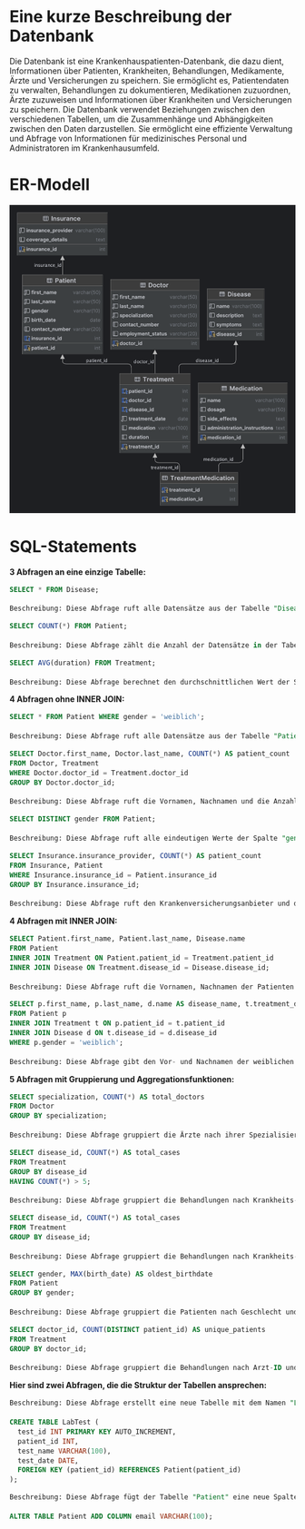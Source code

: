 # Eine kurze Beschreibung der Datenbank

Die Datenbank ist eine Krankenhauspatienten-Datenbank, die dazu dient, Informationen über Patienten, Krankheiten, Behandlungen, Medikamente, Ärzte und Versicherungen zu speichern. Sie ermöglicht es, Patientendaten zu verwalten, Behandlungen zu dokumentieren, Medikationen zuzuordnen, Ärzte zuzuweisen und Informationen über Krankheiten und Versicherungen zu speichern. Die Datenbank verwendet Beziehungen zwischen den verschiedenen Tabellen, um die Zusammenhänge und Abhängigkeiten zwischen den Daten darzustellen. Sie ermöglicht eine effiziente Verwaltung und Abfrage von Informationen für medizinisches Personal und Administratoren im Krankenhausumfeld.

# ER-Modell
![Screenshot](krankenhauspatienten.png)

# SQL-Statements

**3 Abfragen an eine einzige Tabelle:**

```sql
SELECT * FROM Disease;

Beschreibung: Diese Abfrage ruft alle Datensätze aus der Tabelle "Disease" ab.
```

```sql
SELECT COUNT(*) FROM Patient;

Beschreibung: Diese Abfrage zählt die Anzahl der Datensätze in der Tabelle "Patient".
```

```sql
SELECT AVG(duration) FROM Treatment;

Beschreibung: Diese Abfrage berechnet den durchschnittlichen Wert der Spalte "duration" in der Tabelle "Treatment".
```

**4 Abfragen ohne INNER JOIN:**

```sql
SELECT * FROM Patient WHERE gender = 'weiblich';

Beschreibung: Diese Abfrage ruft alle Datensätze aus der Tabelle "Patient" ab, bei denen das Geschlecht "weiblich" ist.
```

```sql
SELECT Doctor.first_name, Doctor.last_name, COUNT(*) AS patient_count
FROM Doctor, Treatment
WHERE Doctor.doctor_id = Treatment.doctor_id
GROUP BY Doctor.doctor_id;

Beschreibung: Diese Abfrage ruft die Vornamen, Nachnamen und die Anzahl der Patienten für jeden Arzt aus der Tabelle "Doctor" und der Tabelle "Treatment" ab.
```

```sql
SELECT DISTINCT gender FROM Patient;

Beschreibung: Diese Abfrage ruft alle eindeutigen Werte der Spalte "gender" aus der Tabelle "Patient" ab.
```

```sql
SELECT Insurance.insurance_provider, COUNT(*) AS patient_count
FROM Insurance, Patient
WHERE Insurance.insurance_id = Patient.insurance_id
GROUP BY Insurance.insurance_id;

Beschreibung: Diese Abfrage ruft den Krankenversicherungsanbieter und die Anzahl der Patienten für jeden Versicherungsanbieter aus der Tabelle "Insurance" und der Tabelle "Patient" ab.
```

**4 Abfragen mit INNER JOIN:**

```sql
SELECT Patient.first_name, Patient.last_name, Disease.name
FROM Patient
INNER JOIN Treatment ON Patient.patient_id = Treatment.patient_id
INNER JOIN Disease ON Treatment.disease_id = Disease.disease_id;

Beschreibung: Diese Abfrage ruft die Vornamen, Nachnamen der Patienten und den Namen der Krankheit für jeden Behandlungsdatensatz aus der Tabelle "Patient", der Tabelle "Treatment" und der Tabelle "Disease" ab.
```

```sql
SELECT p.first_name, p.last_name, d.name AS disease_name, t.treatment_date
FROM Patient p
INNER JOIN Treatment t ON p.patient_id = t.patient_id
INNER JOIN Disease d ON t.disease_id = d.disease_id
WHERE p.gender = 'weiblich';

Beschreibung: Diese Abfrage gibt den Vor- und Nachnamen der weiblichen Patienten zusammen mit dem Namen der Krankheit und dem Behandlungsdatum zurück.
```

**5 Abfragen mit Gruppierung und Aggregationsfunktionen:**

```sql
SELECT specialization, COUNT(*) AS total_doctors
FROM Doctor
GROUP BY specialization;

Beschreibung: Diese Abfrage gruppiert die Ärzte nach ihrer Spezialisierung und zählt die Gesamtzahl der Ärzte pro Spezialisierung.
```

```sql
SELECT disease_id, COUNT(*) AS total_cases
FROM Treatment
GROUP BY disease_id
HAVING COUNT(*) > 5;

Beschreibung: Diese Abfrage gruppiert die Behandlungen nach Krankheits-ID und zählt die Anzahl der Fälle pro Krankheit. Es werden nur die Krankheiten zurückgegeben, die mehr als 5 Fälle haben.
```

```sql
SELECT disease_id, COUNT(*) AS total_cases
FROM Treatment
GROUP BY disease_id;

Beschreibung: Diese Abfrage gruppiert die Behandlungen nach Krankheits-ID und zählt die Anzahl der Fälle pro Krankheit.
```

```sql
SELECT gender, MAX(birth_date) AS oldest_birthdate
FROM Patient
GROUP BY gender;

Beschreibung: Diese Abfrage gruppiert die Patienten nach Geschlecht und gibt das älteste Geburtsdatum pro Geschlecht zurück.
```

```sql
SELECT doctor_id, COUNT(DISTINCT patient_id) AS unique_patients
FROM Treatment
GROUP BY doctor_id;

Beschreibung: Diese Abfrage gruppiert die Behandlungen nach Arzt-ID und zählt die Anzahl der eindeutigen Patienten pro Arzt.
```

**Hier sind zwei Abfragen, die die Struktur der Tabellen ansprechen:**

```sql
Beschreibung: Diese Abfrage erstellt eine neue Tabelle mit dem Namen "LabTest" und den entsprechenden Spalten.

CREATE TABLE LabTest (
  test_id INT PRIMARY KEY AUTO_INCREMENT,
  patient_id INT,
  test_name VARCHAR(100),
  test_date DATE,
  FOREIGN KEY (patient_id) REFERENCES Patient(patient_id)
);
```

```sql
Beschreibung: Diese Abfrage fügt der Tabelle "Patient" eine neue Spalte "email" hinzu.

ALTER TABLE Patient ADD COLUMN email VARCHAR(100);
```
